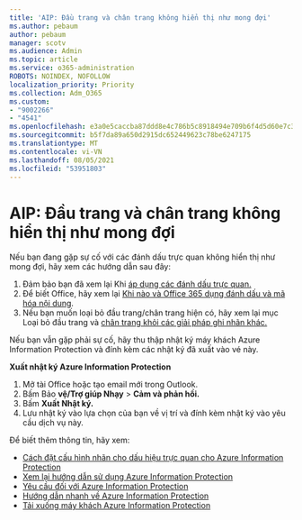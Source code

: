 ```yaml
---
title: 'AIP: Đầu trang và chân trang không hiển thị như mong đợi'
ms.author: pebaum
author: pebaum
manager: scotv
ms.audience: Admin
ms.topic: article
ms.service: o365-administration
ROBOTS: NOINDEX, NOFOLLOW
localization_priority: Priority
ms.collection: Adm_O365
ms.custom:
- "9002266"
- "4541"
ms.openlocfilehash: e3a0e5caccba87ddd8e4c786b5c8918494e709b6f4d5d60e7c31215a60b1d5d6
ms.sourcegitcommit: b5f7da89a650d2915dc652449623c78be6247175
ms.translationtype: MT
ms.contentlocale: vi-VN
ms.lasthandoff: 08/05/2021
ms.locfileid: "53951803"
---
```

# <a name="aip-headers-and-footers-not-displaying-as-expected"></a>AIP: Đầu trang và chân trang không hiển thị như mong đợi

Nếu bạn đang gặp sự cố với các đánh dấu trực quan không hiển thị như mong đợi, hãy xem các hướng dẫn sau đây:

1. Đảm bảo bạn đã xem lại Khi [áp dụng các đánh dấu trực quan.](https://docs.microsoft.com/azure/information-protection/configure-policy-markings#when-visual-markings-are-applied)
2. Để biết Office, hãy xem lại [Khi nào và Office 365 dụng đánh dấu và mã hóa nội dung](https://docs.microsoft.com/microsoft-365/compliance/sensitivity-labels-office-apps#when-office-apps-apply-content-marking-and-encryption).
3. Nếu bạn muốn loại bỏ đầu trang/chân trang hiện có, hãy xem lại mục Loại bỏ đầu trang và [chân trang khỏi các giải pháp ghi nhãn khác.](https://docs.microsoft.com/azure/information-protection/rms-client/client-admin-guide-customizations#remove-headers-and-footers-from-other-labeling-solutions)

Nếu bạn vẫn gặp phải sự cố, hãy thu thập nhật ký máy khách Azure Information Protection và đính kèm các nhật ký đã xuất vào vé này.

**Xuất nhật ký Azure Information Protection**

1. Mở tài Office hoặc tạo email mới trong Outlook.
2. Bấm Bảo **vệ/Trợ giúp Nhạy**  >  **Cảm và phản hồi.**
3. Bấm **Xuất Nhật ký.**
4. Lưu nhật ký vào lựa chọn của bạn về vị trí và đính kèm nhật ký vào yêu cầu dịch vụ này.

Để biết thêm thông tin, hãy xem:

- [Cách đặt cấu hình nhãn cho dấu hiệu trực quan cho Azure Information Protection](https://docs.microsoft.com/azure/information-protection/configure-policy-markings)
- [Xem lại hướng dẫn sử dụng Azure Information Protection](https://docs.microsoft.com/azure/information-protection/what-is-information-protection)
- [Yêu cầu đối với Azure Information Protection](https://docs.microsoft.com/azure/information-protection/get-started/requirements)
- [Hướng dẫn nhanh về Azure Information Protection](https://docs.microsoft.com/azure/information-protection/get-started/infoprotect-quick-start-tutorial)
- [Tải xuống máy khách Azure Information Protection](https://www.microsoft.com/download/details.aspx?id=53018)
